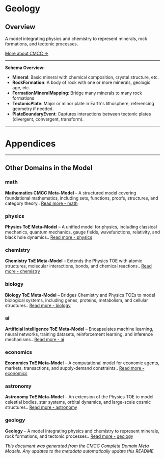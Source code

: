 # Geology
### 

## Overview
A model integrating physics and chemistry to represent minerals, rock formations, and tectonic processes.


[More about CMCC →](../README.md)

---

  
**Schema Overview:**
- **Mineral**: Basic mineral with chemical composition, crystal structure, etc.
- **RockFormation**: A body of rock with one or more minerals, geologic age, etc.
- **FormationMineralMapping**: Bridge many minerals to many rock formations
- **TectonicPlate**: Major or minor plate in Earth's lithosphere, referencing geometry if needed.
- **PlateBoundaryEvent**: Captures interactions between tectonic plates (divergent, convergent, transform).



---
# Appendices
---

## Other Domains in the Model

  ### math
**Mathematics CMCC Meta-Model** – A structured model covering foundational mathematics, including sets, functions, proofs, structures, and category theory.. [Read more - math]()
  ### physics
**Physics ToE Meta-Model** – A unified model for physics, including classical mechanics, quantum mechanics, gauge fields, wavefunctions, relativity, and black hole dynamics.. [Read more - physics]()
  ### chemistry
**Chemistry ToE Meta-Model** – Extends the Physics TOE with atomic structures, molecular interactions, bonds, and chemical reactions.. [Read more - chemistry]()
  ### biology
**Biology ToE Meta-Model** – Bridges Chemistry and Physics TOEs to model biological systems, including genes, proteins, metabolism, and cellular structures.. [Read more - biology]()
  ### ai
**Artificial Intelligence ToE Meta-Model** – Encapsulates machine learning, neural networks, training datasets, reinforcement learning, and inference mechanisms.. [Read more - ai]()
  ### economics
**Economics ToE Meta-Model** – A computational model for economic agents, markets, transactions, and supply-demand constraints.. [Read more - economics]()
  ### astronomy
**Astronomy ToE Meta-Model** – An extension of the Physics TOE to model celestial bodies, star systems, orbital dynamics, and large-scale cosmic structures.. [Read more - astronomy]()
  ### geology
**Geology** – A model integrating physics and chemistry to represent minerals, rock formations, and tectonic processes.. [Read more - geology]()

*This document was generated from the CMCC Complete Domain Meta Models. Any updates to the metadata automatically update this README.*
